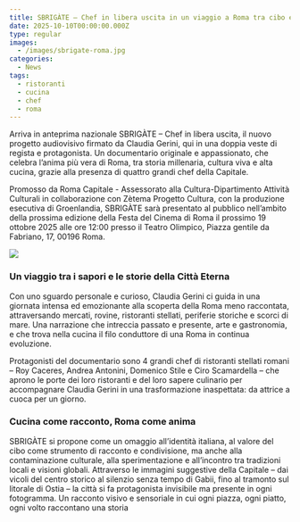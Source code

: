 ```yaml
---
title: SBRIGÀTE – Chef in libera uscita in un viaggio a Roma tra cibo e cultura
date: 2025-10-10T00:00:00.000Z
type: regular
images:
  - /images/sbrigate-roma.jpg
categories:
  - News
tags:
  - ristoranti
  - cucina
  - chef
  - roma
---
```


Arriva in anteprima nazionale SBRIGÀTE – Chef in libera uscita, il nuovo progetto audiovisivo firmato da Claudia Gerini, qui in una doppia veste di regista e protagonista. Un documentario originale e appassionato, che celebra l’anima più vera di Roma, tra storia millenaria, cultura viva e alta cucina, grazie alla presenza di quattro grandi chef della Capitale.

Promosso da Roma Capitale - Assessorato alla Cultura-Dipartimento Attività Culturali in collaborazione con Zètema Progetto Cultura, con la produzione esecutiva di Groenlandia, SBRIGÀTE sarà presentato al pubblico nell’ambito della prossima edizione della Festa del Cinema di Roma il prossimo 19 ottobre 2025 alle ore 12:00 presso il Teatro Olimpico, Piazza gentile da Fabriano, 17, 00196 Roma.

![](/images/sbrigate.jpeg)

### Un viaggio tra i sapori e le storie della Città Eterna

Con uno sguardo personale e curioso, Claudia Gerini ci guida in una giornata intensa ed emozionante alla scoperta della Roma meno raccontata, attraversando mercati, rovine, ristoranti stellati, periferie storiche e scorci di mare. Una narrazione che intreccia passato e presente, arte e gastronomia, e che trova nella cucina il filo conduttore di una Roma in continua evoluzione.

Protagonisti del documentario sono 4 grandi chef di ristoranti stellati romani – Roy Caceres, Andrea Antonini, Domenico Stile e Ciro Scamardella – che aprono le porte dei loro ristoranti e del loro sapere culinario per accompagnare Claudia Gerini in una trasformazione inaspettata: da attrice a cuoca per un giorno.

### Cucina come racconto, Roma come anima

SBRIGÀTE si propone come un omaggio all’identità italiana, al valore del cibo come strumento di racconto e condivisione, ma anche alla contaminazione culturale, alla sperimentazione e all’incontro tra tradizioni locali e visioni globali. Attraverso le immagini suggestive della Capitale – dai vicoli del centro storico al silenzio senza tempo di Gabii, fino al tramonto sul litorale di Ostia – la città si fa protagonista invisibile ma presente in ogni fotogramma. Un racconto visivo e sensoriale in cui ogni piazza, ogni piatto, ogni volto raccontano una storia
